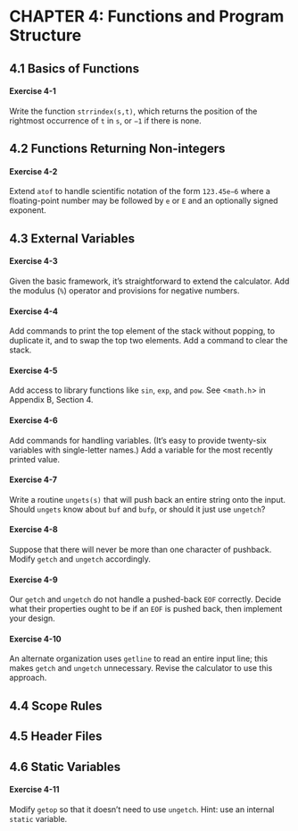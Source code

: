 # CHAPTER 4: Functions and Program Structure

## 4.1 Basics of Functions

#### Exercise 4-1

Write the function `strrindex(s,t)`, which returns the position of the rightmost occurrence of `t` in `s`, or `−1` if there is none.

## 4.2 Functions Returning Non-integers

#### Exercise 4-2

Extend `atof` to handle scientific notation of the form `123.45e−6` where a floating-point number may be followed by `e` or `E` and an optionally signed exponent.

## 4.3 External Variables

#### Exercise 4-3

Given the basic framework, it’s straightforward to extend the calculator. Add the modulus (`%`) operator and provisions for negative numbers.

#### Exercise 4-4

Add commands to print the top element of the stack without popping, to duplicate it, and to swap the top two elements. Add a command to clear the stack.

#### Exercise 4-5

Add access to library functions like `sin`, `exp`, and `pow`. See <`math.h`> in Appendix B, Section 4.

#### Exercise 4-6

Add commands for handling variables. (It’s easy to provide twenty-six variables with single-letter names.) Add a variable for the most recently printed value.

#### Exercise 4-7

Write a routine `ungets(s)` that will push back an entire string onto the input. Should `ungets` know about `buf` and `bufp`, or should it just use `ungetch`?

#### Exercise 4-8

Suppose that there will never be more than one character of pushback. Modify `getch` and `ungetch` accordingly.

#### Exercise 4-9

Our `getch` and `ungetch` do not handle a pushed-back `EOF` correctly. Decide what their properties ought to be if an `EOF` is pushed back, then implement your design.

#### Exercise 4-10

An alternate organization uses `getline` to read an entire input line; this makes `getch` and `ungetch` unnecessary. Revise the calculator to use this approach.

## 4.4 Scope Rules

## 4.5 Header Files

## 4.6 Static Variables

#### Exercise 4-11

Modify `getop` so that it doesn’t need to use `ungetch`. Hint: use an internal `static` variable.
